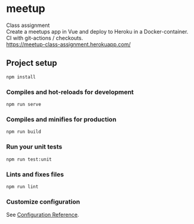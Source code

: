 # meetup
Class assignment <br>
Create a meetups app in Vue and deploy to Heroku in a Docker-container. CI with git-actions / checkouts. <br>
https://meetup-class-assignment.herokuapp.com/
## Project setup
```
npm install
```

### Compiles and hot-reloads for development
```
npm run serve
```

### Compiles and minifies for production
```
npm run build
```

### Run your unit tests
```
npm run test:unit
```

### Lints and fixes files
```
npm run lint
```

### Customize configuration
See [Configuration Reference](https://cli.vuejs.org/config/).
